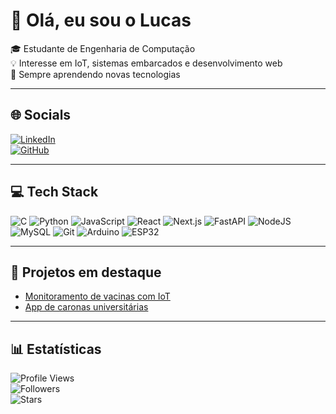 # 👋 Olá, eu sou o Lucas  

🎓 Estudante de Engenharia de Computação  
💡 Interesse em IoT, sistemas embarcados e desenvolvimento web  
🚀 Sempre aprendendo novas tecnologias  

---

## 🌐 Socials
[![LinkedIn](https://img.shields.io/badge/LinkedIn-%230077B5.svg?logo=linkedin&logoColor=white)](https://www.linkedin.com/in/lucasv-berti)  
[![GitHub](https://img.shields.io/badge/GitHub-181717.svg?logo=github&logoColor=white)](https://github.com/Bertidev)

---

## 💻 Tech Stack
![C](https://img.shields.io/badge/C-%2300599C.svg?style=for-the-badge&logo=c&logoColor=white) 
![Python](https://img.shields.io/badge/Python-3670A0?style=for-the-badge&logo=python&logoColor=ffdd54) 
![JavaScript](https://img.shields.io/badge/JavaScript-%23323330.svg?style=for-the-badge&logo=javascript&logoColor=%23F7DF1E) 
![React](https://img.shields.io/badge/React-%2320232a.svg?style=for-the-badge&logo=react&logoColor=%2361DAFB) 
![Next.js](https://img.shields.io/badge/Next.js-black?style=for-the-badge&logo=next.js&logoColor=white) 
![FastAPI](https://img.shields.io/badge/FastAPI-009688?style=for-the-badge&logo=fastapi&logoColor=white) 
![NodeJS](https://img.shields.io/badge/Node.js-6DA55F?style=for-the-badge&logo=node.js&logoColor=white) 
![MySQL](https://img.shields.io/badge/MySQL-4479A1.svg?style=for-the-badge&logo=mysql&logoColor=white) 
![Git](https://img.shields.io/badge/Git-F05033.svg?style=for-the-badge&logo=git&logoColor=white) 
![Arduino](https://img.shields.io/badge/Arduino-00979D?style=for-the-badge&logo=arduino&logoColor=white) 
![ESP32](https://img.shields.io/badge/ESP32-000000.svg?style=for-the-badge&logo=espressif&logoColor=white) 

---

## 🌟 Projetos em destaque
- [Monitoramento de vacinas com IoT](https://github.com/Bertidev/projeto-iot)  
- [App de caronas universitárias](https://github.com/Bertidev/caronas)  

---

## 📊 Estatísticas 
![Profile Views](https://komarev.com/ghpvc/?username=Bertidev&color=blue)  
![Followers](https://img.shields.io/github/followers/Bertidev?style=social)  
![Stars](https://img.shields.io/github/stars/Bertidev?style=social)  
